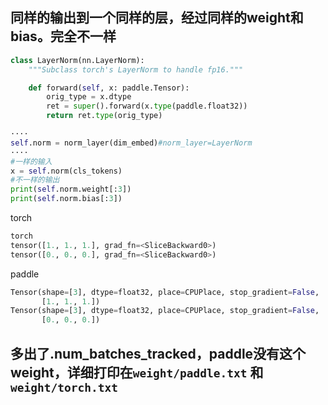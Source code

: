 ## 同样的输出到一个同样的层，经过同样的weight和bias。完全不一样

```python
class LayerNorm(nn.LayerNorm):
    """Subclass torch's LayerNorm to handle fp16."""

    def forward(self, x: paddle.Tensor):
        orig_type = x.dtype
        ret = super().forward(x.type(paddle.float32))
        return ret.type(orig_type)

····
self.norm = norm_layer(dim_embed)#norm_layer=LayerNorm
····
#一样的输入
x = self.norm(cls_tokens)
#不一样的输出
print(self.norm.weight[:3])
print(self.norm.bias[:3])
```
torch
```python
torch
tensor([1., 1., 1.], grad_fn=<SliceBackward0>)
tensor([0., 0., 0.], grad_fn=<SliceBackward0>)
```
paddle
```python
Tensor(shape=[3], dtype=float32, place=CPUPlace, stop_gradient=False,
       [1., 1., 1.])
Tensor(shape=[3], dtype=float32, place=CPUPlace, stop_gradient=False,
       [0., 0., 0.])
```

## 多出了.num_batches_tracked，paddle没有这个weight，详细打印在`weight/paddle.txt` 和`weight/torch.txt`